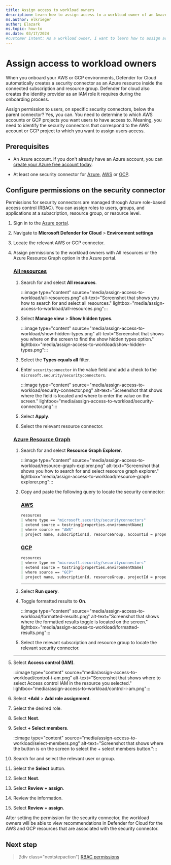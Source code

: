 ```yaml
---
title: Assign access to workload owners
description: Learn how to assign access to a workload owner of an Amazon Web Service or Google Cloud Project connector.
ms.author: elkrieger
author: Elazark
ms.topic: how-to
ms.date: 03/17/2024
#customer intent: As a workload owner, I want to learn how to assign access to my AWS or GCP connector so that I can view the suggested recommendations provided by Defender for Cloud.
---
```


# Assign access to workload owners

When you onboard your AWS or GCP environments, Defender for Cloud automatically creates a security connector as an Azure resource inside the connected subscription and resource group. Defender for cloud also creates the identity provider as an IAM role it requires during the onboarding process.


Assign permission to users, on specific security connectors, below the parent connector? Yes, you can. You need to determine to which AWS accounts or GCP projects you want users to have access to. Meaning, you need to identify the security connectors that correspond to the AWS account or GCP project to which you want to assign users access.

## Prerequisites

- An Azure account. If you don't already have an Azure account, you can [create your Azure free account today](https://azure.microsoft.com/free/).

- At least one security connector for [Azure](connect-azure-subscription.md), [AWS](quickstart-onboard-aws.md) or [GCP](quickstart-onboard-gcp.md).

## Configure permissions on the security connector

Permissions for security connectors are managed through Azure role-based access control (RBAC). You can assign roles to users, groups, and applications at a subscription, resource group, or resource level. 

1. Sign in to the [Azure portal](https://portal.azure.com/).

1. Navigate to **Microsoft Defender for Cloud** > **Environment settings**

1. Locate the relevant AWS or GCP connector.

1. Assign permissions to the workload owners with All resources or the Azure Resource Graph option in the Azure portal.

    ### [All resources](#tab/all-resources)
    
    1. Search for and select **All resources**.
    
        :::image type="content" source="media/assign-access-to-workload/all-resources.png" alt-text="Screenshot that shows you how to search for and select all resources." lightbox="media/assign-access-to-workload/all-resources.png":::
    
    1. Select **Manage view** > **Show hidden types**.
    
        :::image type="content" source="media/assign-access-to-workload/show-hidden-types.png" alt-text="Screenshot that shows you where on the screen to find the show hidden types option." lightbox="media/assign-access-to-workload/show-hidden-types.png":::
    
    1. Select the **Types equals all** filter.
    
    1. Enter `securityconnector` in the value field and add a check to the `microsoft.security/securityconnectors`.
    
        :::image type="content" source="media/assign-access-to-workload/security-connector.png" alt-text="Screenshot that shows where the field is located and where to enter the value on the screen." lightbox="media/assign-access-to-workload/security-connector.png":::
    
    1. Select **Apply**.
    
    1. Select the relevant resource connector.


    ### [Azure Resource Graph](#tab/azure-resource-graph)

    1. Search for and select **Resource Graph Explorer**.
    
        :::image type="content" source="media/assign-access-to-workload/resource-graph-explorer.png" alt-text="Screenshot that shows you how to search for and select resource graph explorer." lightbox="media/assign-access-to-workload/resource-graph-explorer.png":::
    
    1. Copy and paste the following query to locate the security connector:
    
        ### [AWS](#tab/aws)
        
        ```bash
        resources 
        | where type == "microsoft.security/securityconnectors" 
        | extend source = tostring(properties.environmentName)  
        | where source == "AWS" 
        | project name, subscriptionId, resourceGroup, accountId = properties.hierarchyIdentifier, cloud = properties.environmentName  
        ```
        
        ### [GCP](#tab/gcp)
        
        ```bash
        resources 
        | where type == "microsoft.security/securityconnectors" 
        | extend source = tostring(properties.environmentName)  
        | where source == "GCP" 
        | project name, subscriptionId, resourceGroup, projectId = properties.hierarchyIdentifier, cloud = properties.environmentName  
        ```
        
        ---
    
    1. Select **Run query**.
    
    1. Toggle formatted results to **On**.
    
        :::image type="content" source="media/assign-access-to-workload/formatted-results.png" alt-text="Screenshot that shows where the formatted results toggle is located on the screen." lightbox="media/assign-access-to-workload/formatted-results.png":::
    
    1. Select the relevant subscription and resource group to locate the relevant security connector.
    
    ---
    
1. Select **Access control (IAM)**.
    
    :::image type="content" source="media/assign-access-to-workload/control-i-am.png" alt-text="Screenshot that shows where to select Access control IAM in the resource you selected." lightbox="media/assign-access-to-workload/control-i-am.png":::
    
1. Select **+Add** > **Add role assignment**.
    
1. Select the desired role.
    
1. Select **Next**.
    
1. Select **+ Select members**.
    
    :::image type="content" source="media/assign-access-to-workload/select-members.png" alt-text="Screenshot that shows where the button is on the screen to select the + select members button.":::
    
1. Search for and select the relevant user or group.
    
1. Select the **Select** button.
    
1. Select **Next**.
    
1. Select **Review + assign**.

1. Review the information.

1. Select **Review + assign**.

After setting the permission for the security connector, the workload owners will be able to view recommendations in Defender for Cloud for the AWS and GCP resources that are associated with the security connector.

## Next step

> [!div class="nextstepaction"]
> [RBAC permissions](permissions.md)
